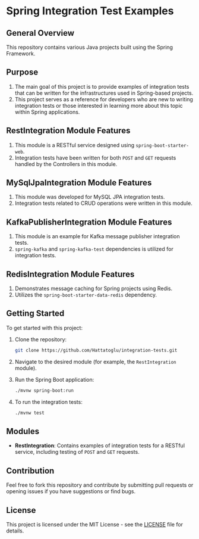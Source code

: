 # Spring Integration Test Examples

## General Overview

This repository contains various Java projects built using the Spring Framework.

## Purpose

1. The main goal of this project is to provide examples of integration tests that can be written for the infrastructures used in Spring-based projects.
2. This project serves as a reference for developers who are new to writing integration tests or those interested in learning more about this topic within Spring applications.

## RestIntegration Module Features

1. This module is a RESTful service designed using `spring-boot-starter-web`.
2. Integration tests have been written for both `POST` and `GET` requests handled by the Controllers in this module.

## MySqlJpaIntegration Module Features
1. This module was developed for MySQL JPA integration tests.
2. Integration tests related to CRUD operations were written in this module.

## KafkaPublisherIntegration Module Features
1. This module is an example for Kafka message publisher integration tests.
2. `spring-kafka` and `spring-kafka-test` dependencies is utilized for integration tests.

## RedisIntegration Module Features
1. Demonstrates message caching for Spring projects using Redis.
2. Utilizes the `spring-boot-starter-data-redis` dependency.

## Getting Started

To get started with this project:

1. Clone the repository:
    ```bash
    git clone https://github.com/Hattatoglu/integration-tests.git
    ```

2. Navigate to the desired module (for example, the `RestIntegration` module).

3. Run the Spring Boot application:
    ```bash
    ./mvnw spring-boot:run
    ```

4. To run the integration tests:
    ```bash
    ./mvnw test
    ```

## Modules

- **RestIntegration**: Contains examples of integration tests for a RESTful service, including testing of `POST` and `GET` requests.

## Contribution

Feel free to fork this repository and contribute by submitting pull requests or opening issues if you have suggestions or find bugs.

## License

This project is licensed under the MIT License - see the [LICENSE](LICENSE) file for details.

